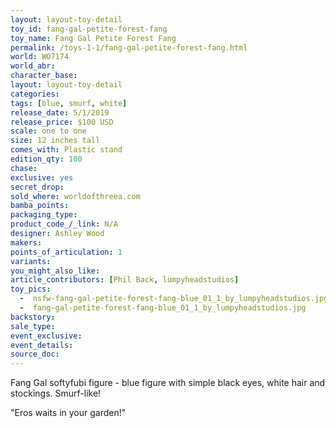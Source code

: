 ```yaml
---
layout: layout-toy-detail 
toy_id: fang-gal-petite-forest-fang
toy_name: Fang Gal Petite Forest Fang
permalink: /toys-1-1/fang-gal-petite-forest-fang.html
world: WO7174
world_abr: 
character_base: 
layout: layout-toy-detail
categories: 
tags: [blue, smurf, white]
release_date: 5/1/2019
release_price: $100 USD
scale: one to one
size: 12 inches tall
comes_with: Plastic stand
edition_qty: 100
chase: 
exclusive: yes
secret_drop: 
sold_where: worldofthreea.com
bamba_points: 
packaging_type: 
product_code_/_link: N/A
designer: Ashley Wood
makers: 
points_of_articulation: 1
variants: 
you_might_also_like: 
article_contributors: [Phil Back, lumpyheadstudios]
toy_pics: 
  -  nsfw-fang-gal-petite-forest-fang-blue_01_1_by_lumpyheadstudios.jpg
  -  fang-gal-petite-forest-fang-blue_01_1_by_lumpyheadstudios.jpg
backstory: 
sale_type: 
event_exclusive: 
event_details: 
source_doc: 
---
```

Fang Gal softyfubi figure - blue figure with simple black eyes, white hair and stockings. Smurf-like!

"Eros waits in your garden!"
